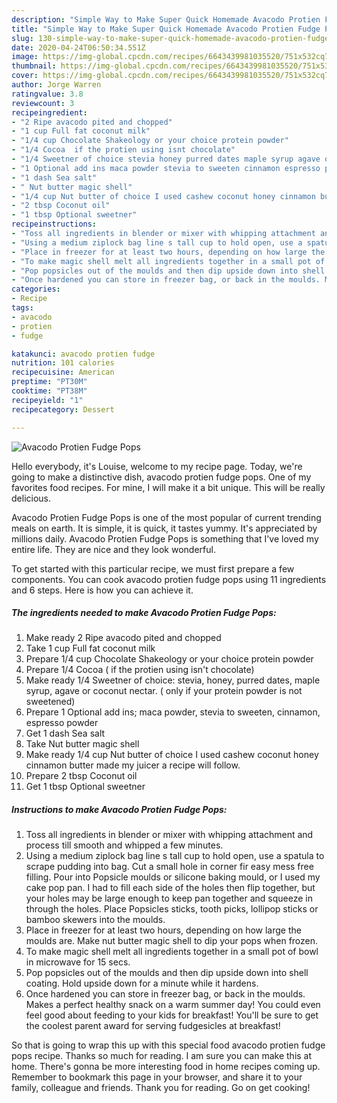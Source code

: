 ```yaml
---
description: "Simple Way to Make Super Quick Homemade Avacodo Protien Fudge Pops"
title: "Simple Way to Make Super Quick Homemade Avacodo Protien Fudge Pops"
slug: 130-simple-way-to-make-super-quick-homemade-avacodo-protien-fudge-pops
date: 2020-04-24T06:50:34.551Z
image: https://img-global.cpcdn.com/recipes/6643439981035520/751x532cq70/avacodo-protien-fudge-pops-recipe-main-photo.jpg
thumbnail: https://img-global.cpcdn.com/recipes/6643439981035520/751x532cq70/avacodo-protien-fudge-pops-recipe-main-photo.jpg
cover: https://img-global.cpcdn.com/recipes/6643439981035520/751x532cq70/avacodo-protien-fudge-pops-recipe-main-photo.jpg
author: Jorge Warren
ratingvalue: 3.8
reviewcount: 3
recipeingredient:
- "2 Ripe avacodo pited and chopped"
- "1 cup Full fat coconut milk"
- "1/4 cup Chocolate Shakeology or your choice protein powder"
- "1/4 Cocoa  if the protien using isnt chocolate"
- "1/4 Sweetner of choice stevia honey purred dates maple syrup agave or coconut nectar  only if your protein powder is not sweetened"
- "1 Optional add ins maca powder stevia to sweeten cinnamon espresso powder"
- "1 dash Sea salt"
- " Nut butter magic shell"
- "1/4 cup Nut butter of choice I used cashew coconut honey cinnamon butter made my juicer a recipe will follow"
- "2 tbsp Coconut oil"
- "1 tbsp Optional sweetner"
recipeinstructions:
- "Toss all ingredients in blender or mixer with whipping attachment and process till smooth and whipped a few minutes."
- "Using a medium ziplock bag line s tall cup to hold open, use a spatula to scrape pudding into bag. Cut a small hole in corner fir easy mess free filling. Pour into Popsicle moulds or silicone baking mould, or I used my cake pop pan. I had to fill each side of the holes then flip together, but your holes may be large enough to keep pan together and squeeze in through the holes. Place Popsicles sticks, tooth picks, lollipop sticks or bamboo skewers into the moulds."
- "Place in freezer for at least two hours, depending on how large the moulds are. Make nut butter magic shell to dip your pops when frozen."
- "To make magic shell melt all ingredients together in a small pot of bowl in microwave for 15 secs."
- "Pop popsicles out of the moulds and then dip upside down into shell coating. Hold upside down for a minute while it hardens."
- "Once hardened you can store in freezer bag, or back in the moulds. Makes a perfect healthy snack on a warm summer day! You could even feel good about feeding to your kids for breakfast! You&#39;ll be sure to get the coolest parent award for serving fudgesicles at breakfast!"
categories:
- Recipe
tags:
- avacodo
- protien
- fudge

katakunci: avacodo protien fudge 
nutrition: 101 calories
recipecuisine: American
preptime: "PT30M"
cooktime: "PT38M"
recipeyield: "1"
recipecategory: Dessert

---
```



![Avacodo Protien Fudge Pops](https://img-global.cpcdn.com/recipes/6643439981035520/751x532cq70/avacodo-protien-fudge-pops-recipe-main-photo.jpg)

Hello everybody, it's Louise, welcome to my recipe page. Today, we're going to make a distinctive dish, avacodo protien fudge pops. One of my favorites food recipes. For mine, I will make it a bit unique. This will be really delicious.



Avacodo Protien Fudge Pops is one of the most popular of current trending meals on earth. It is simple, it is quick, it tastes yummy. It's appreciated by millions daily. Avacodo Protien Fudge Pops is something that I've loved my entire life. They are nice and they look wonderful.


To get started with this particular recipe, we must first prepare a few components. You can cook avacodo protien fudge pops using 11 ingredients and 6 steps. Here is how you can achieve it.

##### The ingredients needed to make Avacodo Protien Fudge Pops:

1. Make ready 2 Ripe avacodo pited and chopped
1. Take 1 cup Full fat coconut milk
1. Prepare 1/4 cup Chocolate Shakeology or your choice protein powder
1. Prepare 1/4 Cocoa ( if the protien using isn&#39;t chocolate)
1. Make ready 1/4 Sweetner of choice: stevia, honey, purred dates, maple syrup, agave or coconut nectar. ( only if your protein powder is not sweetened)
1. Prepare 1 Optional add ins; maca powder, stevia to sweeten, cinnamon, espresso powder
1. Get 1 dash Sea salt
1. Take  Nut butter magic shell
1. Make ready 1/4 cup Nut butter of choice I used cashew coconut honey cinnamon butter made my juicer a recipe will follow.
1. Prepare 2 tbsp Coconut oil
1. Get 1 tbsp Optional sweetner




##### Instructions to make Avacodo Protien Fudge Pops:

1. Toss all ingredients in blender or mixer with whipping attachment and process till smooth and whipped a few minutes.
1. Using a medium ziplock bag line s tall cup to hold open, use a spatula to scrape pudding into bag. Cut a small hole in corner fir easy mess free filling. Pour into Popsicle moulds or silicone baking mould, or I used my cake pop pan. I had to fill each side of the holes then flip together, but your holes may be large enough to keep pan together and squeeze in through the holes. Place Popsicles sticks, tooth picks, lollipop sticks or bamboo skewers into the moulds.
1. Place in freezer for at least two hours, depending on how large the moulds are. Make nut butter magic shell to dip your pops when frozen.
1. To make magic shell melt all ingredients together in a small pot of bowl in microwave for 15 secs.
1. Pop popsicles out of the moulds and then dip upside down into shell coating. Hold upside down for a minute while it hardens.
1. Once hardened you can store in freezer bag, or back in the moulds. Makes a perfect healthy snack on a warm summer day! You could even feel good about feeding to your kids for breakfast! You&#39;ll be sure to get the coolest parent award for serving fudgesicles at breakfast!




So that is going to wrap this up with this special food avacodo protien fudge pops recipe. Thanks so much for reading. I am sure you can make this at home. There's gonna be more interesting food in home recipes coming up. Remember to bookmark this page in your browser, and share it to your family, colleague and friends. Thank you for reading. Go on get cooking!
